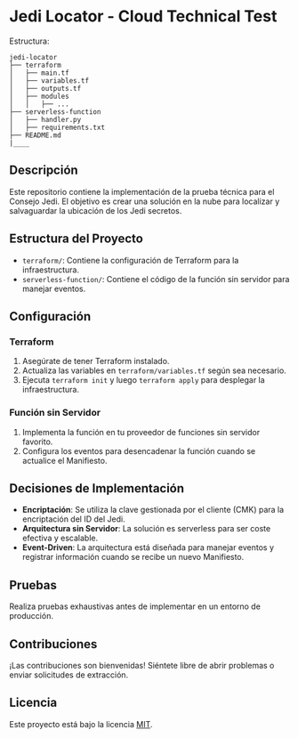 # Jedi Locator - Cloud Technical Test

Estructura:

```console
jedi-locator
├── terraform
│   ├── main.tf
│   ├── variables.tf
│   ├── outputs.tf
│   ├── modules
│   │   ├── ...
├── serverless-function
│   ├── handler.py
│   ├── requirements.txt
├── README.md
|____
```

## Descripción

Este repositorio contiene la implementación de la prueba técnica para el Consejo Jedi. El objetivo es crear una solución en la nube para localizar y salvaguardar la ubicación de los Jedi secretos.

## Estructura del Proyecto

- `terraform/`: Contiene la configuración de Terraform para la infraestructura.
- `serverless-function/`: Contiene el código de la función sin servidor para manejar eventos.

## Configuración

### Terraform

1. Asegúrate de tener Terraform instalado.
2. Actualiza las variables en `terraform/variables.tf` según sea necesario.
3. Ejecuta `terraform init` y luego `terraform apply` para desplegar la infraestructura.

### Función sin Servidor

1. Implementa la función en tu proveedor de funciones sin servidor favorito.
2. Configura los eventos para desencadenar la función cuando se actualice el Manifiesto.

## Decisiones de Implementación

- **Encriptación**: Se utiliza la clave gestionada por el cliente (CMK) para la encriptación del ID del Jedi.
- **Arquitectura sin Servidor**: La solución es serverless para ser coste efectiva y escalable.
- **Event-Driven**: La arquitectura está diseñada para manejar eventos y registrar información cuando se recibe un nuevo Manifiesto.

## Pruebas

Realiza pruebas exhaustivas antes de implementar en un entorno de producción.

## Contribuciones

¡Las contribuciones son bienvenidas! Siéntete libre de abrir problemas o enviar solicitudes de extracción.

## Licencia

Este proyecto está bajo la licencia [MIT](LICENSE).